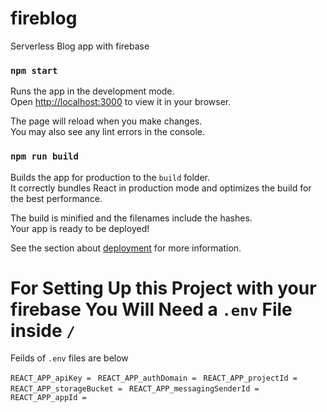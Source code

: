 # fireblog

Serverless Blog app with firebase

### `npm start`

Runs the app in the development mode.\
Open [http://localhost:3000](http://localhost:3000) to view it in your browser.

The page will reload when you make changes.\
You may also see any lint errors in the console.

### `npm run build`

Builds the app for production to the `build` folder.\
It correctly bundles React in production mode and optimizes the build for the best performance.

The build is minified and the filenames include the hashes.\
Your app is ready to be deployed!

See the section about [deployment](https://facebook.github.io/create-react-app/docs/deployment) for more information.

# For Setting Up this Project with your firebase You Will Need a `.env` File inside `/`

Feilds of `.env` files are below

`REACT_APP_apiKey = `
`REACT_APP_authDomain = `
`REACT_APP_projectId = `  
`REACT_APP_storageBucket = `
`REACT_APP_messagingSenderId = `
`REACT_APP_appId = `
